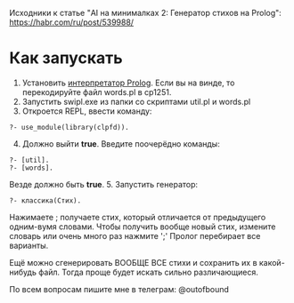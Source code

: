 Исходники к статье "AI на минималках 2: Генератор стихов на Prolog": https://habr.com/ru/post/539988/

# Как запускать
1. Установить [интерпретатор Prolog](http://swi-prolog.org).
Если вы на винде, то перекодируйте файл words.pl в cp1251.
2. Запустить swipl.exe из папки со скриптами util.pl и words.pl
3. Откроется REPL, ввести команду:
```
?- use_module(library(clpfd)).
```
4. Должно выйти **true**. Введите поочерёдно команды:
```
?- [util].
?- [words].
```
Везде должно быть **true**.
5. Запустить генератор:
```
?- классика(Стих).
```

Нажимаете ; получаете стих, который отличается от предыдущего одним-вумя словами. Чтобы получить вообще новый стих, измените словарь или очень много раз нажмите ';' 
Пролог перебирает все варианты.

Ещё можно сгенерировать ВООБЩЕ ВСЕ стихи и сохранить их в какой-нибудь файл. Тогда проще будет искать сильно различающиеся.

По всем вопросам пишите мне в телеграм: @outofbound
